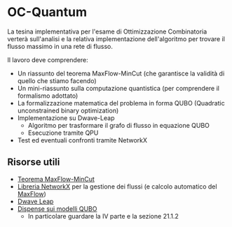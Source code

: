 # OC-Quantum

La tesina implementativa per l'esame di Ottimizzazione Combinatoria verterà sull'analisi e la relativa implementazione dell'algoritmo per trovare il flusso massimo in una rete di flusso.

Il lavoro deve comprendere:

- Un riassunto del teorema MaxFlow-MinCut (che garantisce la validità di quello che stiamo facendo)
- Un mini-riassunto sulla computazione quantistica (per comprendere il formalismo adottato)
- La formalizzazione matematica del problema in forma QUBO (Quadratic unconstrained binary optimization)
- Implementazione su Dwave-Leap
  - Algoritmo per trasformare il grafo di flusso in equazione QUBO
  - Esecuzione tramite QPU
- Test ed eventuali confronti tramite NetworkX

## Risorse utili

- [Teorema MaxFlow-MinCut](https://en.wikipedia.org/wiki/Max-flow_min-cut_theorem)
- [Libreria NetworkX](https://networkx.org/documentation/stable/index.html) per la gestione dei flussi (e calcolo automatico del [MaxFlow](https://networkx.org/documentation/stable/reference/algorithms/generated/networkx.algorithms.flow.maximum_flow.html))
- [Dwave Leap](https://docs.ocean.dwavesys.com/en/stable/index.html)
- [Dispense sui modelli QUBO](https://drive.google.com/file/d/1d3AduRFHbS-_6aR5KAH3G7xRhIigxu0p/view)
  - In particolare guardare la IV parte e la sezione 21.1.2
